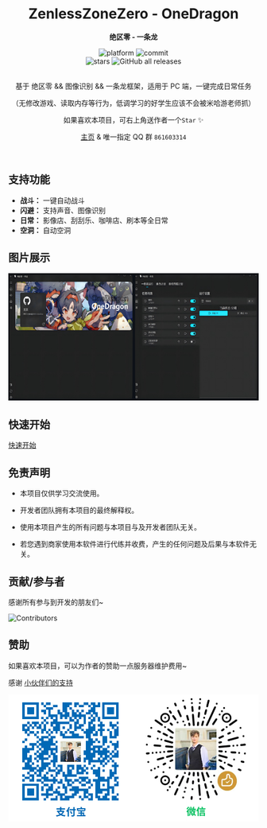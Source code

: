 <!-- markdownlint-restore -->
<div align="center">

# ZenlessZoneZero - OneDragon

**绝区零 - 一条龙**

<div>
    <img alt="platform" src="https://img.shields.io/badge/platform-Windows-blueviolet">
    <img alt="commit" src="https://img.shields.io/github/commit-activity/m/DoctorReid/ZenlessZoneZero-OneDragon?color=blue">
</div>
<div>
    <img alt="stars" src="https://img.shields.io/github/stars/DoctorReid/ZenlessZoneZero-OneDragon?style=social">
    <img alt="GitHub all releases" src="https://img.shields.io/github/downloads/DoctorReid/ZenlessZoneZero-OneDragon/total?style=social">
</div>
<br>

基于 绝区零 && 图像识别 && 一条龙框架，适用于 PC 端，一键完成日常任务

（无修改游戏、读取内存等行为，低调学习的好学生应该不会被米哈游老师抓）

如果喜欢本项目，可右上角送作者一个`Star` ✨

[主页](https://one-dragon.org/zzz/zh/home.html) & 唯一指定 QQ 群 `861603314`

</div>
</br>
<!-- markdownlint-restore -->

## 支持功能

- **战斗：** 一键自动战斗
- **闪避：** 支持声音、图像识别
- **日常：** 影像店、刮刮乐、咖啡店、刷本等全日常
- **空洞：** 自动空洞

## 图片展示

<img alt="App" src="./image/app.png" width="512" height="256" />

## 快速开始

[快速开始](https://one-dragon.org/zzz/zh/quickstart.html)

## 免责声明

- 本项目仅供学习交流使用。

- 开发者团队拥有本项目的最终解释权。

- 使用本项目产生的所有问题与本项目与及开发者团队无关。

- 若您遇到商家使用本软件进行代练并收费，产生的任何问题及后果与本软件无关。

## 贡献/参与者

感谢所有参与到开发的朋友们~

![Contributors](https://contrib.rocks/image?repo=DoctorReid/ZenlessZoneZero-OneDragon)

## 赞助

如果喜欢本项目，可以为作者的赞助一点服务器维护费用~

感谢 [小伙伴们的支持](https://github.com/DoctorReid/OneDragon-Thanks)

<img alt="赞助" src="./image/sponsor.png" width="512" height="256" />
